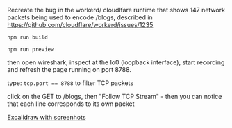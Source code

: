 Recreate the bug in the workerd/ cloudlfare runtime that shows 147 network packets being used to encode /blogs, described in https://github.com/cloudflare/workerd/issues/1235

```
npm run build
```

```
npm run preview
```

then open wireshark, inspect at the lo0 (loopback interface), start recording and refresh the page running on port 8788. 

type: `tcp.port == 8788` to filter TCP packets


click on the GET to /blogs, then "Follow TCP Stream" - then you can notice that each line corresponds to its own packet

[Excalidraw with screenhots](https://excalidraw.com/#json=SyLFWCID1R1aHdUB39aeu,ClW3hq0zDn9TJND90FRmsw)


